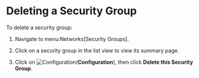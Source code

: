 # Deleting a Security Group

To delete a security group:

1.  Navigate to menu:Networks\[Security Groups\].

2.  Click on a security group in the list view to view its summary page.

3.  Click on ![Configuration](1847.png)(**Configuration**), then click
    **Delete this Security Group**.
